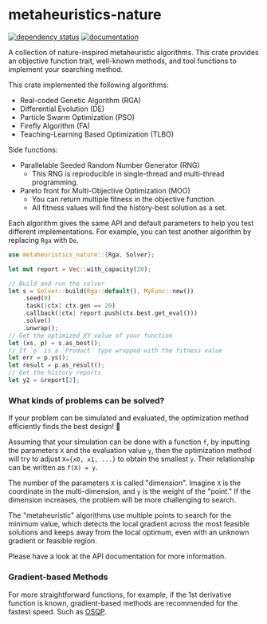 # metaheuristics-nature

[![dependency status](https://deps.rs/repo/github/KmolYuan/metaheuristics-nature-rs/status.svg)](https://deps.rs/crate/metaheuristics-nature/)
[![documentation](https://docs.rs/metaheuristics-nature/badge.svg)](https://docs.rs/metaheuristics-nature)

A collection of nature-inspired metaheuristic algorithms. This crate provides an objective function trait, well-known methods, and tool functions to implement your searching method.

This crate implemented the following algorithms:
+ Real-coded Genetic Algorithm (RGA)
+ Differential Evolution (DE)
+ Particle Swarm Optimization (PSO)
+ Firefly Algorithm (FA)
+ Teaching-Learning Based Optimization (TLBO)

Side functions:
+ Parallelable Seeded Random Number Generator (RNG)
  + This RNG is reproducible in single-thread and multi-thread programming.
+ Pareto front for Multi-Objective Optimization (MOO)
  + You can return multiple fitness in the objective function.
  + All fitness values will find the history-best solution as a set.

Each algorithm gives the same API and default parameters to help you test different implementations. For example, you can test another algorithm by replacing `Rga` with `De`.

```rust
use metaheuristics_nature::{Rga, Solver};

let mut report = Vec::with_capacity(20);

// Build and run the solver
let s = Solver::build(Rga::default(), MyFunc::new())
    .seed(0)
    .task(|ctx| ctx.gen == 20)
    .callback(|ctx| report.push(ctx.best.get_eval()))
    .solve()
    .unwrap();
// Get the optimized XY value of your function
let (xs, p) = s.as_best();
// If `p` is a `Product` type wrapped with the fitness value
let err = p.ys();
let result = p.as_result();
// Get the history reports
let y2 = &report[2];
```

### What kinds of problems can be solved?

If your problem can be simulated and evaluated, the optimization method efficiently finds the best design! 🚀

Assuming that your simulation can be done with a function `f`, by inputting the parameters `X` and the evaluation value `y`, then the optimization method will try to adjust `X={x0, x1, ...}` to obtain the smallest `y`. Their relationship can be written as `f(X) = y`.

The number of the parameters `X` is called "dimension". Imagine `X` is the coordinate in the multi-dimension, and `y` is the weight of the "point." If the dimension increases, the problem will be more challenging to search.

The "metaheuristic" algorithms use multiple points to search for the minimum value, which detects the local gradient across the most feasible solutions and keeps away from the local optimum, even with an unknown gradient or feasible region.

Please have a look at the API documentation for more information.

### Gradient-based Methods

For more straightforward functions, for example, if the 1st derivative function is known, gradient-based methods are recommended for the fastest speed. Such as [OSQP](https://osqp.org/).
